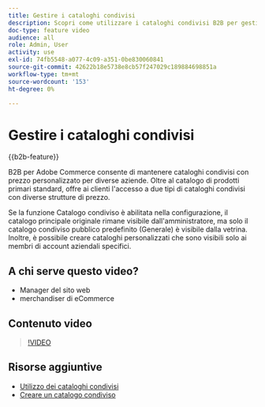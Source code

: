 ```yaml
---
title: Gestire i cataloghi condivisi
description: Scopri come utilizzare i cataloghi condivisi B2B per gestire i cataloghi gestiti con prezzi personalizzati per diverse aziende.
doc-type: feature video
audience: all
role: Admin, User
activity: use
exl-id: 74fb5548-a077-4c09-a351-0be830060841
source-git-commit: 42622b18e5738e8cb57f247029c189884698851a
workflow-type: tm+mt
source-wordcount: '153'
ht-degree: 0%

---
```


# Gestire i cataloghi condivisi

{{b2b-feature}}

B2B per Adobe Commerce consente di mantenere cataloghi condivisi con prezzo personalizzato per diverse aziende. Oltre al catalogo di prodotti primari standard, offre ai clienti l&#39;accesso a due tipi di cataloghi condivisi con diverse strutture di prezzo.

Se la funzione Catalogo condiviso è abilitata nella configurazione, il catalogo principale originale rimane visibile dall&#39;amministratore, ma solo il catalogo condiviso pubblico predefinito (Generale) è visibile dalla vetrina. Inoltre, è possibile creare cataloghi personalizzati che sono visibili solo ai membri di account aziendali specifici.

## A chi serve questo video?

- Manager del sito web
- merchandiser di eCommerce

## Contenuto video

>[!VIDEO](https://video.tv.adobe.com/v/344446?quality=12&learn=on)

## Risorse aggiuntive

- [Utilizzo dei cataloghi condivisi](https://experienceleague.adobe.com/docs/commerce-admin/b2b/shared-catalogs/catalog-shared.html)
- [Creare un catalogo condiviso](https://experienceleague.adobe.com/docs/commerce-admin/b2b/shared-catalogs/define/catalog-shared-create.html)
